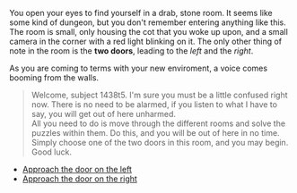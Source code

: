 You open your eyes to find yourself in a drab, stone room. It seems like some kind of dungeon, but you don't remember entering anything like this.
The room is small, only housing the cot that you woke up upon, and a small camera in the corner with a red light blinking on it. The only other thing of note in the room is the __two doors__, leading to the _left_ and the _right_.

As you are coming to terms with your new enviroment, a voice comes booming from the walls.
>Welcome, subject 1438t5. I'm sure you must be a little confused right now. There is no need to be alarmed, if you listen to what I have to say, you will get out of here unharmed.  
>All you need to do is move through the different rooms and solve the puzzles within them. Do this, and you will be out of here in no time.
>Simply choose one of the two doors in this room, and you may begin. Good luck.

* [Approach the door on the left](https://github.com/incendofrumentum/INFOTC-1000-Final-Project/blob/master/symbols.md)
* [Approach the door on the right](https://github.com/incendofrumentum/INFOTC-1000-Final-Project/blob/master/maze.md)
